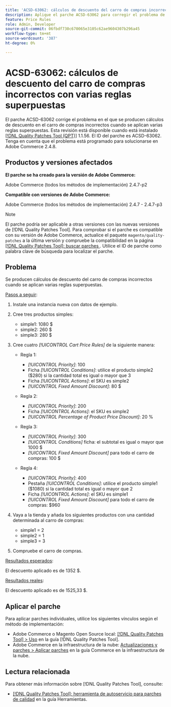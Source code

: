 ```yaml
---
title: 'ACSD-63062: cálculos de descuento del carro de compras incorrectos con varias reglas superpuestas'
description: Aplique el parche ACSD-63062 para corregir el problema de Adobe Commerce donde se producen cálculos incorrectos de descuento en el carro de compras cuando se aplican varias reglas superpuestas.
feature: Price Rules
role: Admin, Developer
source-git-commit: 06fbdf730c670065e3105c62ae9604307b296a45
workflow-type: tm+mt
source-wordcount: '387'
ht-degree: 0%

---
```


# ACSD-63062: cálculos de descuento del carro de compras incorrectos con varias reglas superpuestas

El parche ACSD-63062 corrige el problema en el que se producen cálculos de descuento en el carro de compras incorrectos cuando se aplican varias reglas superpuestas. Esta revisión está disponible cuando está instalado [[!DNL Quality Patches Tool (QPT)]](/help/tools/quality-patches-tool/quality-patches-tool-to-self-serve-quality-patches.md) 1.1.56. El ID del parche es ACSD-63062. Tenga en cuenta que el problema está programado para solucionarse en Adobe Commerce 2.4.8.

## Productos y versiones afectados

**El parche se ha creado para la versión de Adobe Commerce:**

Adobe Commerce (todos los métodos de implementación) 2.4.7-p2

**Compatible con versiones de Adobe Commerce:**

Adobe Commerce (todos los métodos de implementación) 2.4.7 - 2.4.7-p3

>[!NOTE]
>
>El parche podría ser aplicable a otras versiones con las nuevas versiones de [!DNL Quality Patches Tool]. Para comprobar si el parche es compatible con su versión de Adobe Commerce, actualice el paquete `magento/quality-patches` a la última versión y compruebe la compatibilidad en la página [[!DNL Quality Patches Tool]: buscar parches ](https://experienceleague.adobe.com/tools/commerce-quality-patches/index.html?lang=es). Utilice el ID de parche como palabra clave de búsqueda para localizar el parche.

## Problema

Se producen cálculos de descuento del carro de compras incorrectos cuando se aplican varias reglas superpuestas.

<u>Pasos a seguir</u>:

1. Instale una instancia nueva con datos de ejemplo.
1. Cree tres productos simples:

   * simple1: 1080 $
   * simple2: 260 $
   * simple3: 280 $

1. Cree cuatro *[!UICONTROL Cart Price Rules]* de la siguiente manera:

   * Regla 1:

      * *[!UICONTROL Priority]*: 100
      * Ficha *[!UICONTROL Conditions]*: utilice el producto simple2 ($280) si la cantidad total es igual o mayor que 3
      * Ficha *[!UICONTROL Actions]*: el SKU es simple2
      * *[!UICONTROL Fixed Amount Discount]*: 80 $

   * Regla 2:

      * *[!UICONTROL Priority]*: 200
      * Ficha *[!UICONTROL Actions]*: el SKU es simple2
      * *[!UICONTROL Percentage of Product Price Discount]*: 20 %

   * Regla 3:

      * *[!UICONTROL Priority]*: 300
      * *[!UICONTROL Conditions]* ficha: el subtotal es igual o mayor que 1000 $
      * *[!UICONTROL Fixed Amount Discount]* para todo el carro de compras: 100 $

   * Regla 4:

      * *[!UICONTROL Priority]*: 400
      * Pestaña *[!UICONTROL Conditions]*: utilice el producto simple1 ($1080) si la cantidad total es igual o mayor que 2
      * Ficha *[!UICONTROL Actions]*: el SKU es simple1
      * *[!UICONTROL Fixed Amount Discount]* para todo el carro de compras: $960

1. Vaya a la tienda y añada los siguientes productos con una cantidad determinada al carro de compras:

   * simple1 = 2
   * simple2 = 1
   * simple3 = 3

1. Compruebe el carro de compras.

<u>Resultados esperados</u>:

El descuento aplicado es de 1352 $.

<u>Resultados reales</u>:

El descuento aplicado es de 1525,33 $.

## Aplicar el parche

Para aplicar parches individuales, utilice los siguientes vínculos según el método de implementación:

* Adobe Commerce o Magento Open Source local: [[!DNL Quality Patches Tool] > Uso](/help/tools/quality-patches-tool/usage.md) en la guía [!DNL Quality Patches Tool].
* Adobe Commerce en la infraestructura de la nube: [Actualizaciones y parches > Aplicar parches](https://experienceleague.adobe.com/docs/commerce-cloud-service/user-guide/develop/upgrade/apply-patches.html?lang=es) en la guía Commerce en la infraestructura de la nube.


## Lectura relacionada

Para obtener más información sobre [!DNL Quality Patches Tool], consulte:

* [[!DNL Quality Patches Tool]: herramienta de autoservicio para parches de calidad](/help/tools/quality-patches-tool/quality-patches-tool-to-self-serve-quality-patches.md) en la guía Herramientas.
